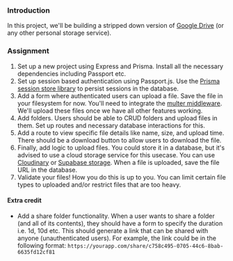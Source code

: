 ### Introduction

In this project, we'll be building a stripped down version of [Google Drive](https://www.google.com/drive/) (or any other personal storage service).

### Assignment

<div class="lesson-content__panel" markdown="1">

1. Set up a new project using Express and Prisma. Install all the necessary dependencies including Passport etc.
1. Set up session based authentication using Passport.js. Use the [Prisma session store library](https://github.com/kleydon/prisma-session-store#readme) to persist sessions in the database.
1. Add a form where authenticated users can upload a file. Save the file in your filesystem for now. You'll need to integrate the [multer middleware](https://github.com/expressjs/multer). We'll upload these files once we have all other features working.
1. Add folders. Users should be able to CRUD folders and upload files in them. Set up routes and necessary database interactions for this.
1. Add a route to view specific file details like name, size, and upload time. There should be a download button to allow users to download the file.
1. Finally, add logic to upload files. You could store it in a database, but it's advised to use a cloud storage service for this usecase. You can use [Cloudinary](https://cloudinary.com/) or [Supabase storage](https://supabase.com/docs/guides/storage). When a file is uploaded, save the file URL in the database.
1. Validate your files! How you do this is up to you. You can limit certain file types to uploaded and/or restrict files that are too heavy.

#### Extra credit

- Add a share folder functionality. When a user wants to share a folder (and all of its contents), they should have a form to specify the duration i.e. 1d, 10d etc. This should generate a link that can be shared with anyone (unauthenticated users). For example, the link could be in the following format: `https://yourapp.com/share/c758c495-0705-44c6-8bab-6635fd12cf81`

</div>
